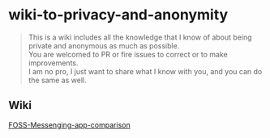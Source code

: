 # wiki-to-privacy-and-anonymity

> This is a wiki includes all the knowledge that I know of about being private and anonymous as much as possible. <br>
> You are welcomed to PR or fire issues to correct or to make improvements. <br>
> I am no pro, I just want to share what I know with you, and you can do the same as well.


## Wiki
[FOSS-Messenging-app-comparison](https://github.com/RagueI/wiki-to-privacy-and-anonymity/wiki/FOSS-Messenging-app-comparison)
